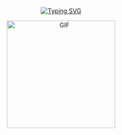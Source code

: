 ## <!-- Typing SVG --> 
 <p align="center"> 
     <a href="https://git.io/J0hKr"> 
         <img 
         src="https://readme-typing-svg.herokuapp.com?size=30&width=800&lines=PROPOSE+YOUR+GF..." 
             alt="Typing SVG" 
         /> 
     </a> 
 </p> 
 <div align="center"> 
   <p align="center"> 
 <img src="https://media3.giphy.com/media/orU4txbRZIp6vJheJ9/giphy.webp?cid=6c09b9529160rseyoqqvu62h3j81h83pslmviaj3fntdzvgk&ep=v1_internal_gif_by_id&rid=giphy.webp&ct=g" alt="GIF" width="250" height="250"/> 
 </p> 
